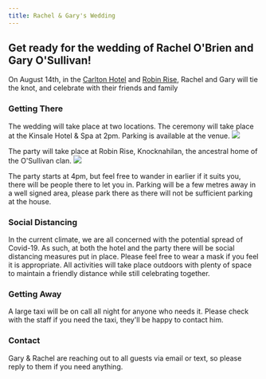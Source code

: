 ```yaml
---
title: Rachel & Gary's Wedding
---
```


## Get ready for the wedding of Rachel O'Brien and Gary O'Sullivan!

On August 14th, in the [Carlton Hotel](https://www.kinsalehotelandspa.ie/) and [Robin Rise](https://goo.gl/maps/pEDN199CXB1QTMfu9), Rachel and Gary will tie the knot, and celebrate with their friends and family

### Getting There

The wedding will take place at two locations. The ceremony will take place at the Kinsale Hotel & Spa at 2pm. Parking is available at the venue.
[<img src="{{ site.baseurl }}/assets/images/Map_Carlton.png" />](https://g.page/hotelkinsale?share)

The party will take place at Robin Rise, Knocknahilan, the ancestral home of the O'Sullivan clan.
[<img src="{{ site.baseurl }}/assets/images/Map_RobinRise.png" />](https://goo.gl/maps/fT21DcQ49QYxPvdQ9)

The party starts at 4pm, but feel free to wander in earlier if it suits you, there will be people there to let you in. Parking will be a few metres away in a well signed area, please park there as there will not be sufficient parking at the house.

### Social Distancing

In the current climate, we are all concerned with the potential spread of Covid-19. As such, at both the hotel and the party there will be social distancing measures put in place. Please feel free to wear a mask if you feel it is appropriate. All activities will take place outdoors with plenty of space to maintain a friendly distance while still celebrating together.

### Getting Away

A large taxi will be on call all night for anyone who needs it. Please check with the staff if you need the taxi, they'll be happy to contact him.

### Contact

Gary & Rachel are reaching out to all guests via email or text, so please reply to them if you need anything.
